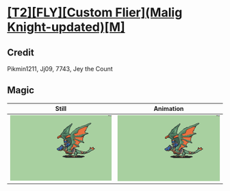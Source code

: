 # [\[T2\]\[FLY\]\[Custom Flier\]\(Malig Knight-updated\)\[M\]](../)

## Credit

Pikmin1211, Jj09, 7743, Jey the Count
	
## Magic

| Still | Animation |
| :---: | :-------: |
| ![Magic still](./Magic_000.png) | ![Magic animation](./Magic.gif) |
